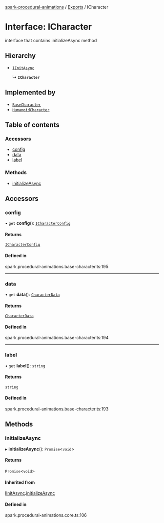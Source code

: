 [spark-procedural-animations](../README.md) / [Exports](../modules.md) / ICharacter

# Interface: ICharacter

interface that contains initializeAsync method

## Hierarchy

- [`IInitAsync`](IInitAsync.md)

  ↳ **`ICharacter`**

## Implemented by

- [`BaseCharacter`](../classes/BaseCharacter.md)
- [`HumanoidCharacter`](../classes/HumanoidCharacter.md)

## Table of contents

### Accessors

- [config](ICharacter.md#config)
- [data](ICharacter.md#data)
- [label](ICharacter.md#label)

### Methods

- [initializeAsync](ICharacter.md#initializeasync)

## Accessors

### config

• `get` **config**(): [`ICharacterConfig`](ICharacterConfig.md)

#### Returns

[`ICharacterConfig`](ICharacterConfig.md)

#### Defined in

spark.procedural-animations.base-character.ts:195

___

### data

• `get` **data**(): [`CharacterData`](../classes/CharacterData.md)

#### Returns

[`CharacterData`](../classes/CharacterData.md)

#### Defined in

spark.procedural-animations.base-character.ts:194

___

### label

• `get` **label**(): `string`

#### Returns

`string`

#### Defined in

spark.procedural-animations.base-character.ts:193

## Methods

### initializeAsync

▸ **initializeAsync**(): `Promise`<`void`\>

#### Returns

`Promise`<`void`\>

#### Inherited from

[IInitAsync](IInitAsync.md).[initializeAsync](IInitAsync.md#initializeasync)

#### Defined in

spark.procedural-animations.core.ts:106
